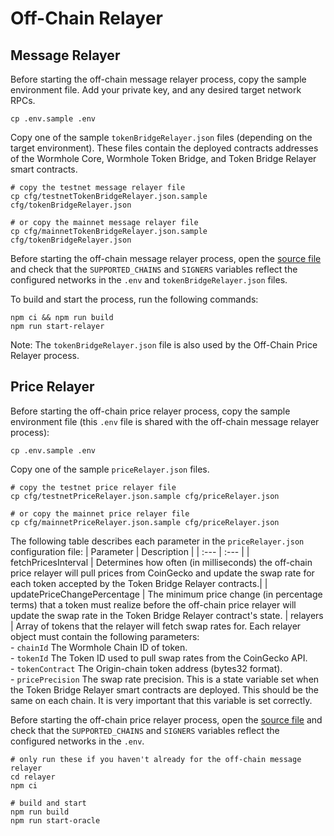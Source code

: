 # Off-Chain Relayer

## Message Relayer

Before starting the off-chain message relayer process, copy the sample environment file. Add your private key, and any desired target network RPCs.

```
cp .env.sample .env
```

Copy one of the sample `tokenBridgeRelayer.json` files (depending on the target environment). These files contain the deployed contracts addresses of the Wormhole Core, Wormhole Token Bridge, and Token Bridge Relayer smart contracts.

```
# copy the testnet message relayer file
cp cfg/testnetTokenBridgeRelayer.json.sample cfg/tokenBridgeRelayer.json

# or copy the mainnet message relayer file
cp cfg/mainnetTokenBridgeRelayer.json.sample cfg/tokenBridgeRelayer.json
```

Before starting the off-chain message relayer process, open the [source file](./relayer/src/tokenBridgeRelayer/main.ts) and check that the `SUPPORTED_CHAINS` and `SIGNERS` variables reflect the configured networks in the `.env` and `tokenBridgeRelayer.json` files.

To build and start the process, run the following commands:

```
npm ci && npm run build
npm run start-relayer
```

Note: The `tokenBridgeRelayer.json` file is also used by the Off-Chain Price Relayer process.

## Price Relayer

Before starting the off-chain price relayer process, copy the sample environment file (this `.env` file is shared with the off-chain message relayer process):

```
cp .env.sample .env
```

Copy one of the sample `priceRelayer.json` files.

```
# copy the testnet price relayer file
cp cfg/testnetPriceRelayer.json.sample cfg/priceRelayer.json

# or copy the mainnet price relayer file
cp cfg/mainnetPriceRelayer.json.sample cfg/priceRelayer.json
```

The following table describes each parameter in the `priceRelayer.json` configuration file:
| Parameter | Description |
| :--- | :--- |
| fetchPricesInterval | Determines how often (in milliseconds) the off-chain price relayer will pull prices from CoinGecko and update the swap rate for each token accepted by the Token Bridge Relayer contracts.|
| updatePriceChangePercentage | The minimum price change (in percentage terms) that a token must realize before the off-chain price relayer will update the swap rate in the Token Bridge Relayer contract's state.
| relayers | Array of tokens that the relayer will fetch swap rates for. Each relayer object must contain the following parameters: <br /> - `chainId` The Wormhole Chain ID of token. <br /> - `tokenId` The Token ID used to pull swap rates from the CoinGecko API. <br /> - `tokenContract` The Origin-chain token address (bytes32 format). <br /> - `pricePrecision` The swap rate precision. This is a state variable set when the Token Bridge Relayer smart contracts are deployed. This should be the same on each chain. It is very important that this variable is set correctly.

Before starting the off-chain price relayer process, open the [source file](./relayer/src/priceRelayer/main.ts) and check that the `SUPPORTED_CHAINS` and `SIGNERS` variables reflect the configured networks in the `.env`.

```
# only run these if you haven't already for the off-chain message relayer
cd relayer
npm ci

# build and start
npm run build
npm run start-oracle
```
